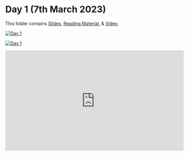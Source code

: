 # Day 1 (7th March 2023)

This folder contains [Slides](https://manika-lamba.github.io/SOL), [Reading Material](https://github.com/manika-lamba/SOL/tree/main/Reading%20Material%20-%20PDFs), & [Video]()  

[![Day 1]({})]({https://www.youtube.com/embed/toZX2bLmY0E} "Link Title")

<a href="{https://www.youtube.com/embed/toZX2bLmY0E}" title="Day 1"><img src="{image-url}" alt="Day 1" /></a>

<iframe width="560" height="315" src="https://www.youtube.com/embed/toZX2bLmY0E" title="YouTube video player" frameborder="0" allow="accelerometer; autoplay; clipboard-write; encrypted-media; gyroscope; picture-in-picture; web-share" allowfullscreen></iframe>

